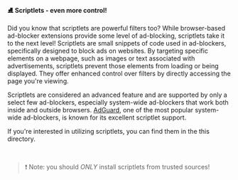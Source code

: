 
#### ⛸ Scriptlets - even more control!

Did you know that scriptlets are powerful filters too? While browser-based ad-blocker extensions provide some level of ad-blocking, scriptlets take it to the next level! Scriptlets are small snippets of code used in ad-blockers, specifically designed to block ads on websites. By targeting specific elements on a webpage, such as images or text associated with advertisements, scriptlets prevent those elements from loading or being displayed. They offer enhanced control over filters by directly accessing the page you're viewing.

Scriptlets are considered an advanced feature and are supported by only a select few ad-blockers, especially system-wide ad-blockers that work both inside and outside browsers. [AdGuard](https://adguard.com), one of the most popular system-wide ad-blockers, is known for its excellent scriptlet support.

If you're interested in utilizing scriptlets, you can find them in the this directory.

<br>

> ❗ Note: you should *ONLY* install scriptlets from trusted sources!
